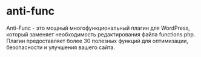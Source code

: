 # anti-func
Anti-Func - это мощный многофункциональный плагин для WordPress, который заменяет необходимость редактирования файла functions.php. Плагин предоставляет более 30 полезных функций для оптимизации, безопасности и улучшения вашего сайта.
